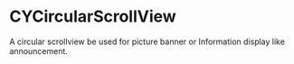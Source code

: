 # CYCircularScrollView
A circular scrollview be used for picture banner or Information display like announcement.
